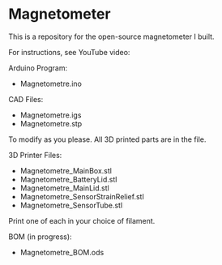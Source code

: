 # Magnetometer

This is a repository for the open-source magnetometer I built.

For instructions, see YouTube video: 


Arduino Program:
- Magnetometre.ino


CAD Files:
- Magnetometre.igs
- Magnetometre.stp 

To modify as you please. All 3D printed parts are in the file.


3D Printer Files:
- Magnetometre_MainBox.stl
- Magnetometre_BatteryLid.stl
- Magnetometre_MainLid.stl
- Magnetometre_SensorStrainRelief.stl
- Magnetometre_SensorTube.stl

Print one of each in your choice of filament.


BOM (in progress):
- Magnetometre_BOM.ods
